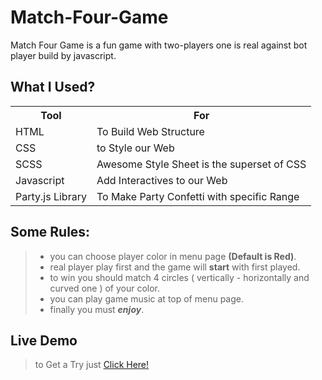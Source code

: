 # Match-Four-Game

Match Four Game is a fun game with two-players one is real against bot player build by javascript.


## What I Used?

<html>
<head>
</head>
<body>
<table>
  <tr>
    <th>Tool</th>
    <th>For</th>
  </tr>
  <tr>
    <td>HTML</td>
    <td>To Build Web Structure</td>
  </tr>
  <tr>
    <td>CSS</td>
    <td>to Style our Web</td>
  </tr>
   <tr>
    <td>SCSS</td>
    <td>Awesome Style Sheet is the superset of CSS</td>
  </tr>
  <tr>
    <td>Javascript</td>
    <td>Add Interactives to our Web</td>
  </tr>
  <tr>
    <td>Party.js Library</td>
    <td>To Make Party Confetti with specific Range</td>
  </tr>
</table>
</body>
</html>

## Some Rules:

> - you can choose player color in menu page **(Default is Red)**.
> - real player play first and the game will **start** with first played.
> - to win you should match 4 circles ( vertically - horizontally and curved one ) of your color.
> - you can play game music at top of menu page.
> - finally you must ***enjoy***.


## Live Demo

> to Get a Try just [Click Here!](https://match-four-game.netlify.app/)

